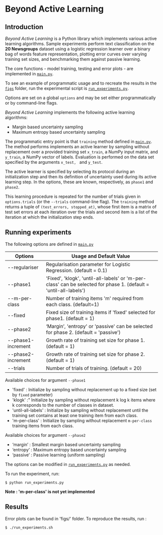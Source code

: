 # Beyond Active Learning 
## Introduction

*Beyond Active Learning* is a Python library which implements various active learning algorithms. Sample experiments perform text classification on the **20 Newsgroups** dataset using a logistic regression learner over a binary bag of words feature representation, plotting error curves over varying training set sizes, and benchmarking them against passive learning.

The core functions - model training, testing and error plots - are implemented in [`main.py`](main.py).

To see an example of programmatic usage and to recreate the results in the
[`figs`](figs) folder, run the experimental script is
[`run_experiments.py`](run_experiments.py).

Options are set on a global `options` and may be set either programmatically or by command-line flags.

*Beyond Active Learning* implements the following active learning algorithms:

*   Margin based uncertainty sampling
*   Maximum entropy based uncertainty sampling

The programmatic entry point is that `training` method defined in [`main.py`](main.py). The method performs implements an active learner by sampling without replacement over a provided training set `x_train`, a NumPy input matrix, and `y_train`, a NumPy vector of labels. Evaluation is performed on the data set specified by the arguments `x_test, ` and `y_test`.

The active learner is specified by selecting its protocol during an initialization step and then its definition of uncertainty used during its active learning step. In the options, these are known, respectively, as `phase1` and `phase2`.

This learning procedure is repeated for the number of trials given in `options.trials` (or the `--trials` command-line flag). The `training` method returns a tuple of `(test_errors, stopped_at)`, whose first item is a matrix of test set errors at each iteration over the trials and second item is a list of the iteration at which the initialization step ends.

## Running experiments

The following options are defined in [`main.py`](main.py)


 Options |  Usage and Default Value        
---------| -------------------------
--regulariser  | Regularisation parameter for Logistic Regression. (default = 0.1)
--phase1 | 'Fixed', 'klogk', 'until-all-labels' or 'm-per-class' can be selected for phase 1. (default = 'until-all-labels')
--m-per-class | Number of training items 'm' required from each class. (default=1)
--fixed | Fixed size of training items if 'fixed' selected for phase1. (default = 1)
--phase2 | ‘Margin’, 'entropy' or 'passive' can be selected for phase 2. (default = 'passive')
--phase1-increment | Growth rate of training set size for phase 1. (default = 1)
--phase2-increment | Growth rate of training set size for phase 2. (default = 1)
--trials | Number of trials of training. (default = 20)

Available choices for argument `--phase1`
* 'fixed' : Initialize by sampling without replacement up to a fixed size (set by `fixed` parameter)
* 'klogk' :" Initialize by sampling without replacement k log k items where k corresponds to the number of classes in dataset.
* 'until-all-labels' : Initialize by sampling without replacement until the training set contains at least one training item from each class.
* 'm-per-class' : Initialize by sampling without replacement `m-per-class` training items from each class. 

Available choices for argument `--phase2`
* ‘margin’ : Smallest margin based uncertainty sampling
* ‘entropy’ : Maximum entropy based uncertainty sampling
* ‘passive’ : Passive learning (uniform sampling)

The options can be modified in [`run_experiments.py`](run_experiments.py) as needed.

To run the experiment, run:

```
$ python run_experiments.py
```

**Note : 'm-per-class' is not yet implemented**


## Results
Error plots can be found in 'figs/' folder. To reproduce the results, run :
```
$ ./run_experiments.sh
```





